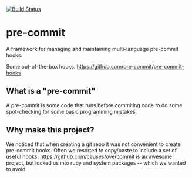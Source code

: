 [![Build Status](https://travis-ci.org/pre-commit/pre-commit-hooks.png?branch=master)](https://travis-ci.org/pre-commit/pre-commit-hooks)

pre-commit
==========

A framework for managing and maintaining multi-language pre-commit hooks.

Some out-of-the-box hooks: https://github.com/pre-commit/pre-commit-hooks


## What is a "pre-commit"

A pre-commit is some code that runs before commiting code to do some spot-checking for some basic programming mistakes.

## Why make this project?

We noticed that when creating a git repo it was not convenient to create pre-commit hooks.  Often we resorted to copy/paste to include a set of useful hooks. https://github.com/causes/overcommit is an awesome project, but locked us into ruby and system packages -- which we wanted to avoid.
